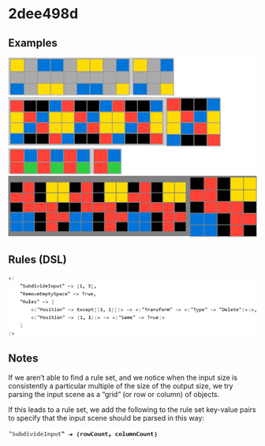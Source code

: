 # 2dee498d

## Examples

![ARC examples for 2dee498d](examples.png?raw=true)

## Rules (DSL)

![DSL rules for 2dee498d](rules.png?raw=true)

## Notes
If we aren’t able to find a rule set, and we notice when the input size is consistently a particular multiple of the size of the output size, we try parsing the input scene as a “grid” (or row or column) of objects.

If this leads to a rule set, we add the following to the rule set key-value pairs to specify that the input scene should be parsed in this way:


![image 1](image1.png?raw=true)
